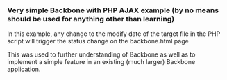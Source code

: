 ### Very simple Backbone with PHP AJAX example  (by no means should be used for anything other than learning)

In this example, any change to the modify date of the target file in the PHP script will trigger the status change on the backbone.html page

This was used to further understanding of Backbone as well as to implement a simple feature in an existing (much larger) Backbone application.



